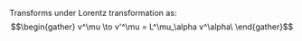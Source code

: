 Transforms under Lorentz transformation as: $$\begin{gather} v^\mu \to v'^\mu = L^\mu_\alpha v^\alpha\ \end{gather}$$